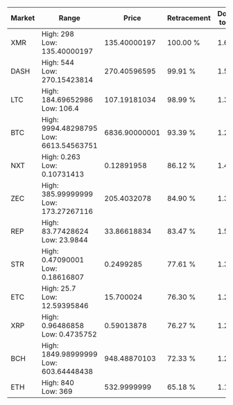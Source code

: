 | Market | Range | Price| Retracement | Doubles to 50% |
| --- | --- | --- | --- | --- |
| XMR | High: 298<br />Low: 135.40000197 | 135.40000197 | 100.00 % | 1.60 |
| DASH | High: 544<br />Low: 270.15423814 | 270.40596595 | 99.91 % | 1.51 |
| LTC | High: 184.69652986<br />Low: 106.4 | 107.19181034 | 98.99 % | 1.36 |
| BTC | High: 9994.48298795<br />Low: 6613.54563751 | 6836.90000001 | 93.39 % | 1.21 |
| NXT | High: 0.263<br />Low: 0.10731413 | 0.12891958 | 86.12 % | 1.44 |
| ZEC | High: 385.99999999<br />Low: 173.27267116 | 205.4032078 | 84.90 % | 1.36 |
| REP | High: 83.77428624<br />Low: 23.9844 | 33.86618834 | 83.47 % | 1.59 |
| STR | High: 0.47090001<br />Low: 0.18616807 | 0.2499285 | 77.61 % | 1.31 |
| ETC | High: 25.7<br />Low: 12.59395846 | 15.700024 | 76.30 % | 1.22 |
| XRP | High: 0.96486858<br />Low: 0.4735752 | 0.59013878 | 76.27 % | 1.22 |
| BCH | High: 1849.98999999<br />Low: 603.64448438 | 948.48870103 | 72.33 % | 1.29 |
| ETH | High: 840<br />Low: 369 | 532.9999999 | 65.18 % | 1.13 |
